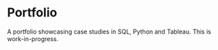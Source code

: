# Portfolio
A portfolio showcasing case studies in SQL, Python and Tableau. This is work-in-progress.
